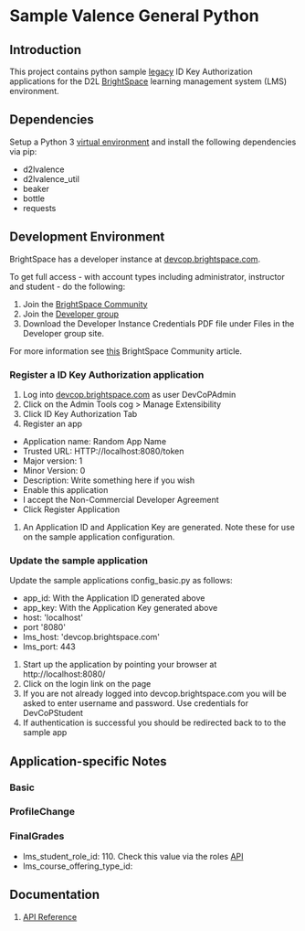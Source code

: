 # Sample Valence General Python

## Introduction

This project contains python sample [legacy](https://docs.valence.desire2learn.com/basic/legacyauth.html) ID Key Authorization applications for the D2L [BrightSpace](https://brightspace.com) learning management system (LMS) environment.

## Dependencies

Setup a Python 3 [virtual environment](https://docs.python.org/3/library/venv.html) and install the following dependencies via pip:
* d2lvalence
* d2lvalence_util
* beaker
* bottle
* requests

## Development Environment

BrightSpace has a developer instance at [devcop.brightspace.com](https://devcop.brightspace.com). 

To get full access - with account types including administrator, instructor and student - do the following:

1. Join the [BrightSpace Community](https://community.brightspace.com/)
1. Join the [Developer group](https://community.brightspace.com/s/group/0F9610000001mZ1CAI)
1. Download the Developer Instance Credentials PDF file under Files in the Developer group site.

For more information see [this](https://community.brightspace.com/s/article/New-Dev-Environment-for-Extensibility-Experimentation) BrightSpace Community article.

### Register a ID Key Authorization application

1. Log into [devcop.brightspace.com](https://devcop.brightspace.com) as user DevCoPAdmin
1. Click on the Admin Tools cog > Manage Extensibility
1. Click ID Key Authorization Tab
1. Register an app
* Application name: Random App Name
* Trusted URL: HTTP://localhost:8080/token
* Major version: 1
* Minor Version: 0 
* Description: Write something here if you wish
* Enable this application
* I accept the Non-Commercial Developer Agreement
* Click Register Application
1. An Application ID and Application Key are generated. Note these for use on the sample application configuration. 

### Update the sample application
Update the sample applications config_basic.py as follows:

* app_id: With the Application ID generated above
* app_key: With the Application Key generated above
* host: 'localhost'
* port '8080'
* lms_host: 'devcop.brightspace.com'
* lms_port: 443

1. Start up the application by pointing your browser at http://localhost:8080/
1. Click on the login link on the page
1. If you are not already logged into devcop.brightspace.com you will be asked to enter username and password. Use credentials for DevCoPStudent
1. If authentication is successful you should be redirected back to to the sample app 

## Application-specific Notes

### Basic

### ProfileChange

### FinalGrades

* lms_student_role_id: 110. Check this value via the roles [API](https://devcop.brightspace.com/d2l/api/lp/1.0/roles/)
* lms_course_offering_type_id: 

## Documentation 

1. [API Reference](https://docs.valence.desire2learn.com/reference.html)
